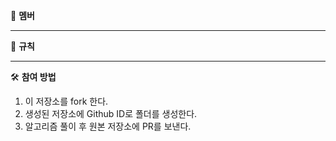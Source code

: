 🐣 **멤버**

---
📌 **규칙**

---
🛠️ **참여 방법**
1. 이 저장소를 fork 한다.
2. 생성된 저장소에 Github ID로 폴더를 생성한다.
3. 알고리즘 풀이 후 원본 저장소에 PR를 보낸다.

